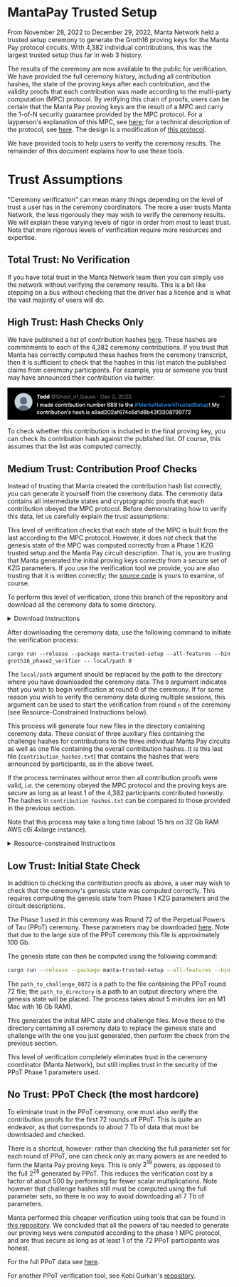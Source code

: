 # MantaPay Trusted Setup

From November 28, 2022 to December 29, 2022, Manta Network held a trusted setup ceremony to generate the Groth16 proving keys for the Manta Pay protocol circuits. With 4,382 individual contributions, this was the largest trusted setup thus far in web 3 history. 

The results of the ceremony are now available to the public for verification. We have provided the full ceremony history, including all contribution hashes, the state of the proving keys after each contribution, and the validity proofs that each contribution was made according to the multi-party computation (MPC) protocol. By verifying this chain of proofs, users can be certain that the Manta Pay proving keys are the result of a MPC and carry the 1-of-N security guarantee provided by the MPC protocol. For a layperson's explanation of this MPC, see [here](https://docs.manta.network/docs/concepts/TrustedSetup); for a technical description of the protocol, see [here](https://github.com/Manta-Network/spec/blob/feat/trusted-setup/trusted-setup/spec.pdf). The design is a modification of [this protocol](https://eprint.iacr.org/2017/1050).

We have provided tools to help users to verify the ceremony results. The remainder of this document explains how to use these tools.

# Trust Assumptions

"Ceremony verification" can mean many things depending on the level of trust a user has in the ceremony coordinators. The more a user trusts Manta Network, the less rigorously they may wish to verify the ceremony results. We will explain these varying levels of rigor in order from most to least trust. Note that more rigorous levels of verification require more resources and expertise.

## Total Trust: No Verification

If you have total trust in the Manta Network team then you can simply use the network without verifying the ceremony results. This is a bit like stepping on a bus without checking that the driver has a license and is what the vast majority of users will do.

## High Trust: Hash Checks Only

We have published a list of contribution hashes [here](https://github.com/Manta-Network/manta-rs/blob/feat/ts_verifier/manta-trusted-setup/contribution_hashes.txt). These hashes are commitments to each of the 4,382 ceremony contributions. If you trust that Manta has correctly computed these hashes from the ceremony transcript, then it is sufficient to check that the hashes in this list match the published claims from ceremony participants. For example, you or someone you trust may have announced their contribution via twitter:

![tweet](./docs/contribution_hash_announcement.png)

To check whether this contribution is included in the final proving key, you can check its contribution hash against the published list. Of course, this assumes that the list was computed correctly.

## Medium Trust: Contribution Proof Checks

Instead of trusting that Manta created the contribution hash list correctly, you can generate it yourself from the ceremony data. The ceremony data contains all intermediate states and cryptographic proofs that each contribution obeyed the MPC protocol. Before demonstrating how to verify this data, let us carefully explain the trust assumptions:

This level of verification checks that each state of the MPC is built from the last according to the MPC protocol. However, it does *not* check that the genesis state of the MPC was computed correctly from a Phase 1 KZG trusted setup and the Manta Pay circuit description. That is, you are trusting that Manta generated the initial proving keys correctly from a secure set of KZG parameters. If you use the verification tool we provide, you are also trusting that it is written correctly; the [source code](https://github.com/Manta-Network/manta-rs/blob/feat/ts_verifier/manta-trusted-setup/src/bin/groth16_phase2_verifier.rs) is yours to examine, of course.

To perform this level of verification, clone this branch of the repository and download all the ceremony data to some directory. 
<details>
<summary>Download Instructions</summary>

The ceremony data is currently hosted on an AWS s3 bucket and can be downloaded using the AWS CLI. See [here](https://docs.aws.amazon.com/cli/latest/userguide/getting-started-install.html) for instructions on downloading the AWS CLI. The command
```
aws s3 sync s3://trusted-setup-data-backup /local/path
```
Will download all the ceremony data to the directory specified by `/local/path`. Note that this is a little under 140 Gb of data. 
</details>

After downloading the ceremony data, use the following command to initiate the verification process:
```
cargo run --release --package manta-trusted-setup --all-features --bin groth16_phase2_verifier -- local/path 0
```
The `local/path` argument should be replaced by the path to the directory where you have downloaded the ceremony data. The `0` argument indicates that you wish to begin verification at round 0 of the ceremony. If for some reason you wish to verify the ceremony data during multiple sessions, this argument can be used to start the verification from round `n` of the ceremony (see Resource-Constrained Instructions below).

This process will generate four new files in the directory containing ceremony data. These consist of three auxiliary files containing the challenge hashes for contributions to the three individual Manta Pay circuits as well as one file containing the overall contribution hashes. It is this last file (`contribution_hashes.txt`) that contains the hashes that were announced by participants, as in the above tweet.

If the process terminates without error then all contribution proofs were valid, *i.e.* the ceremony obeyed the MPC protocol and the proving keys are secure as long as at least 1 of the 4,382 participants contributed honestly. The hashes in `contribution_hashes.txt` can be compared to those provided in the previous section.

Note that this process may take a long time (about 15 hrs on 32 Gb RAM AWS c6i.4xlarge instance).

<details>
<summary>Resource-constrained Instructions</summary>

If you do not have disk space for all 140 Gb of ceremony data then it is possible to verify a subset of the ceremony rounds. See the AWS CLI [instructions](https://docs.aws.amazon.com/cli/latest/userguide/cli-chap-using.html) to download the `state`, `proof`, and `challenge` files for those rounds that you wish to verify and use the starting round argument of the verification command to start verification from the desired round. The verifier will process as many rounds as it can find in the directory, starting from the specified round. It will create an output file containing the contribution hashes for the rounds it verified.

In this way one can verify the entire ceremony in batches of a manageable size. Each round of the ceremony is about 32 Mb of data.

Note that the verification tool will not automatically manage these files for multiple verification sessions. That is, it will overwrite existing contribution hash files. You are responsible for managing these files.
</details>

## Low Trust: Initial State Check

In addition to checking the contribution proofs as above, a user may wish to check that the ceremony's genesis state was computed correctly. This requires computing the genesis state from Phase 1 KZG parameters and the circuit descriptions. 

The Phase 1 used in this ceremony was Round 72 of the Perpetual Powers of Tau (PPoT) ceremony. These parameters may be downloaded [here](https://ppot.blob.core.windows.net/public/challenge_0072). Note that due to the large size of the PPoT ceremony this file is approximately 100 Gb.

The genesis state can then be computed using the following command:
```sh
cargo run --release --package manta-trusted-setup --all-features --bin groth16_phase2_prepare path_to_challenge_0072 path_to_directory
```
The `path_to_challenge_0072` is a path to the file containing the PPoT round 72 file; the `path_to_directory` is a path to an output directory where the genesis state will be placed. The process takes about 5 minutes (on an M1 Mac with 16 Gb RAM).

This generates the initial MPC state and challenge files. Move these to the directory containing all ceremony data to replace the genesis state and challenge with the one you just generated, then perform the check from the previous section.

This level of verification completely eliminates trust in the ceremony coordinator (Manta Network), but still implies trust in the security of the PPoT Phase 1 parameters used.

## No Trust: PPoT Check (the most hardcore)

To eliminate trust in the PPoT ceremony, one must also verify the contribution proofs for the first 72 rounds of PPoT. This is quite an endeavor, as that corresponds to about 7 Tb of data that must be downloaded and checked.

There is a shortcut, however: rather than checking the full parameter set for each round of PPoT, one can check only as many powers as are needed to form the Manta Pay proving keys. This is only $2^{19}$ powers, as opposed to the full $2^{28}$ generated by PPoT. This reduces the verification cost by a factor of about 500 by performing far fewer scalar multiplications. Note however that challenge hashes still must be computed using the full parameter sets, so there is no way to avoid downloading all 7 Tb of parameters.

Manta performed this cheaper verification using tools that can be found in [this repository](https://github.com/Manta-Network/ppot-verifier). We concluded that all the powers of tau needed to generate our proving keys were computed according to the phase 1 MPC protocol, and are thus secure as long as at least 1 of the 72 PPoT participants was honest.

For the full PPoT data see [here](https://github.com/weijiekoh/perpetualpowersoftau).

For another PPoT verification tool, see Kobi Gurkan's [repository](https://github.com/kobigurk/phase2-bn254/tree/powers_28).